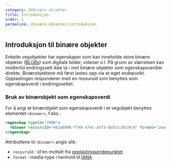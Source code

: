 ```yaml
---
category: 2#Binære objekter
title: Introduksjon
order: 1
permalink: /binære-objekter/introduksjon
---
```


## Introduksjon til binære objekter

Enkelte vegobjekter har egenskaper som kan inneholde store binære objekter ([BLOBs](https://en.wikipedia.org/wiki/Binary_large_object))
som digitale bilder, videoer o.l. På grunn av størrelsen kan imidlertid endringssett ikke ta i mot binære objekter som
egenskapsverdier direkte. Binærobjektene må først lastes opp via et eget endepunkt. Opplastingen responderer med en ressursid
som benyttes som egenskapsverdi i endringssettet.

### Bruk av binærobjekt som egenskapsverdi

For å angi et binærobjekt som egenskapsverdi i et vegobjekt benyttes elementet `<binaer>`, f.eks.:

```xml
<egenskap typeId="7900">
  <binaer ressursId="e62a6896-ff48-474c-a5f3-bb5ccc45c9c9" format="image/png"/>
</egenskap>
```

Attributtene til ```<binaer>``` angis slik:
 
* ```ressursId``` : id'en mottatt fra [opplastingsendepunktet](api-referanse.md#laste-opp-binærdata)
* ```format``` : media-type i henhold til [IANA](http://www.iana.org/assignments/media-types/media-types.xhtml)
